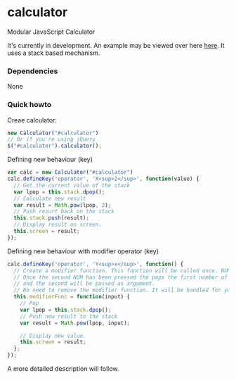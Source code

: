 calculator
==========

Modular JavaScript Calculator

It's currently in development. An example may be viewed over here [here](https://stygeo.github.io/calculator). It uses a stack based mechanism.

### Dependencies

None

### Quick howto

Creae calculator:

```javascript
new Calculator("#calculator")
// Or if you're using jQuery
$("#calculator").calculator();
```

Defining new behaviour (key)

```javascript
var calc = new Calculator("#calculator")
calc.defineKey('operator', 'X<sup>2</sup>', function(value) {
  // Get the current value of the stack
  var lpop = this.stack.dpop();
  // Calculate new result
  var result = Math.pow(lpop, 2);
  // Push resurt back on the stack
  this.stack.push(result);
  // Display result on screen.
  this.screen = result;
});

```

Defining new behaviour with modifier operator (key)
```javascript
calc.defineKey('operator', 'Y<sup>x</sup>', function() {
  // Create a modifier function. This function will be called once. NUM <Func> NUM
  // Once the second NUM has been pressed the pops the first number of the stack
  // and the second will be passed as argument. 
  // No need to remove the modifier function. It will be handled for you.
  this.modifierFunc = function(input) {
    // Pop
    var lpop = this.stack.dpop();
    // Push new result to the stack
    var result = Math.pow(lpop, input);

    // Display new value.
    this.screen = result;
  };
});
```

A more detailed description will follow.
